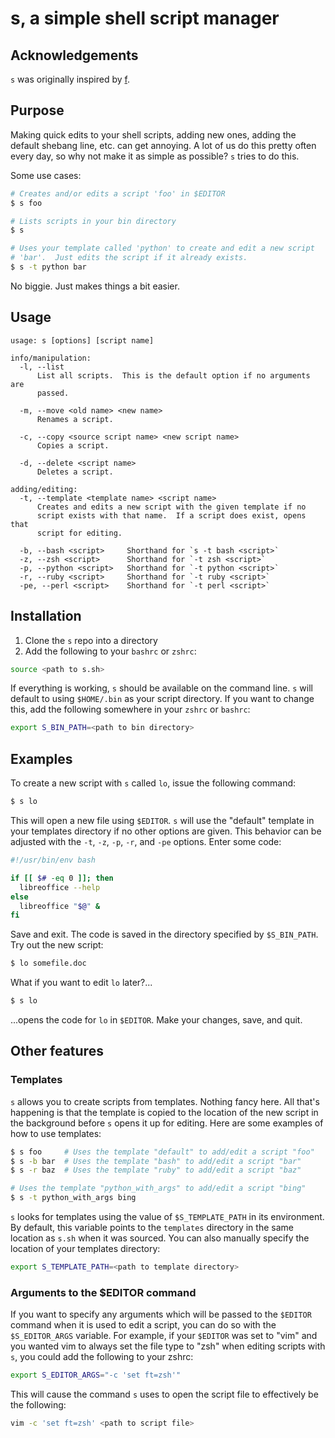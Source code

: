 # s, a simple shell script manager

## Acknowledgements

`s` was originally inspired by [f](https://github.com/colinta/f).

## Purpose

Making quick edits to your shell scripts, adding new ones, adding the default
shebang line, etc. can get annoying.  A lot of us do this pretty often every
day, so why not make it as simple as possible?  `s` tries to do this.

Some use cases:

```bash
# Creates and/or edits a script 'foo' in $EDITOR
$ s foo

# Lists scripts in your bin directory
$ s

# Uses your template called 'python' to create and edit a new script
# 'bar'.  Just edits the script if it already exists.
$ s -t python bar
```

No biggie.  Just makes things a bit easier.

## Usage

    usage: s [options] [script name]

    info/manipulation:
      -l, --list
          List all scripts.  This is the default option if no arguments are
          passed.

      -m, --move <old name> <new name>
          Renames a script.

      -c, --copy <source script name> <new script name>
          Copies a script.

      -d, --delete <script name>
          Deletes a script.

    adding/editing:
      -t, --template <template name> <script name>
          Creates and edits a new script with the given template if no
          script exists with that name.  If a script does exist, opens that
          script for editing.

      -b, --bash <script>     Shorthand for `s -t bash <script>`
      -z, --zsh <script>      Shorthand for `-t zsh <script>`
      -p, --python <script>   Shorthand for `-t python <script>`
      -r, --ruby <script>     Shorthand for `-t ruby <script>`
      -pe, --perl <script>    Shorthand for `-t perl <script>`

## Installation

1. Clone the `s` repo into a directory
2. Add the following to your `bashrc` or `zshrc`:

```bash
source <path to s.sh>
```

If everything is working, `s` should be available on the command line.  `s`
will default to using `$HOME/.bin` as your script directory.  If you want to
change this, add the following somewhere in your `zshrc` or `bashrc`:

```bash
export S_BIN_PATH=<path to bin directory>
```

## Examples

To create a new script with `s` called `lo`, issue the following
command:

```bash
$ s lo
```

This will open a new file using `$EDITOR`.  `s` will use the "default" template
in your templates directory if no other options are given.  This behavior can be
adjusted with the `-t`, `-z`, `-p`, `-r`, and `-pe` options.  Enter some code:

```bash
#!/usr/bin/env bash

if [[ $# -eq 0 ]]; then
  libreoffice --help
else
  libreoffice "$@" &
fi
```

Save and exit.  The code is saved in the directory specified by `$S_BIN_PATH`.
Try out the new script:

```bash
$ lo somefile.doc
```

What if you want to edit `lo` later?...

```bash
$ s lo
```

...opens the code for `lo` in `$EDITOR`.  Make your changes, save, and quit.

## Other features

### Templates

`s` allows you to create scripts from templates.  Nothing fancy here.  All
that's happening is that the template is copied to the location of the new
script in the background before `s` opens it up for editing.  Here are some
examples of how to use templates:

```bash
$ s foo     # Uses the template "default" to add/edit a script "foo"
$ s -b bar  # Uses the template "bash" to add/edit a script "bar"
$ s -r baz  # Uses the template "ruby" to add/edit a script "baz"

# Uses the template "python_with_args" to add/edit a script "bing"
$ s -t python_with_args bing
```

`s` looks for templates using the value of `$S_TEMPLATE_PATH` in its
environment.  By default, this variable points to the `templates` directory in
the same location as `s.sh` when it was sourced.  You can also manually specify
the location of your templates directory:

```bash
export S_TEMPLATE_PATH=<path to template directory>
```

### Arguments to the $EDITOR command

If you want to specify any arguments which will be passed to the `$EDITOR`
command when it is used to edit a script, you can do so with the
`$S_EDITOR_ARGS` variable.  For example, if your `$EDITOR` was set to "vim" and
you wanted vim to always set the file type to "zsh" when editing scripts with
`s`, you could add the following to your zshrc:

```bash
export S_EDITOR_ARGS="-c 'set ft=zsh'"
```

This will cause the command `s` uses to open the script file to effectively be
the following:

```bash
vim -c 'set ft=zsh' <path to script file>
```
